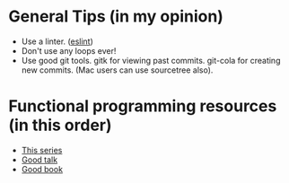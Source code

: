 # General Tips (in my opinion)
- Use a linter. ([eslint](http://eslint.org/))
- Don't use any loops ever!
- Use good git tools. gitk for viewing past commits. git-cola for creating new commits. (Mac users can use sourcetree also).

# Functional programming resources (in this order)
- [This series](https://www.youtube.com/playlist?list=PL0zVEGEvSaeEd9hlmCXrk5yUyqUag-n84)
- [Good talk](https://www.youtube.com/watch?v=m3svKOdZijA)
- [Good book](https://github.com/MostlyAdequate/mostly-adequate-guide)
